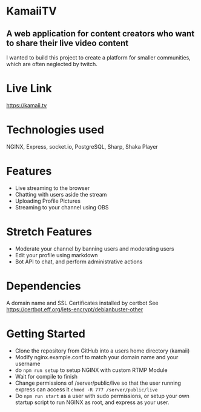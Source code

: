 # KamaiiTV
## A web application for content creators who want to share their live video content
I wanted to build this project to create a platform for smaller communities, which are often neglected by twitch.
# Live Link
https://kamaii.tv
# Technologies used
NGINX, Express, socket.io, PostgreSQL, Sharp, Shaka Player
# Features
* Live streaming to the browser
* Chatting with users aside the stream
* Uploading Profile Pictures
* Streaming to your channel using OBS

# Stretch Features
* Moderate your channel by banning users and moderating users
* Edit your profile using markdown
* Bot API to chat, and perform administrative actions
# Dependencies
A domain name and SSL Certificates installed by certbot
See https://certbot.eff.org/lets-encrypt/debianbuster-other
# Getting Started
* Clone the repository from GitHub into a users home directory (kamaii)
* Modify nginx.example.conf to match your domain name and your username
* do `npm run setup` to setup NGINX with custom RTMP Module
* Wait for compile to finish
* Change permissions of /server/public/live so that the user running express can access it 
`chmod -R 777 /server/public/live`
* Do `npm run start` as a user with sudo permissions, or setup your own startup script to run NGINX as root, and express as your user.
